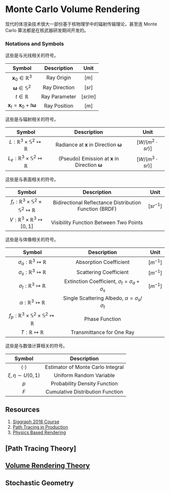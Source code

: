 # Monte Carlo Volume Rendering

现代的体渲染技术很大一部份基于核物理学中的辐射传输理论，甚至连 Monte Carlo 算法都是在核武器研发期间开发的。

### Notations and Symbols

这些是与光线相关的符号。

| Symbol | Description | Unit |
| :----: | :---------: | :--: |
| $\mathbf{x}_{0} \in \mathbb{R}^{3}$ | Ray Origin | $[m]$ |
| $\boldsymbol{\omega} \in \mathbb{S}^{2}$ | Ray Direction | $[sr]$ |
| $t \in \mathbb{R}$ | Ray Parameter | $[sr/m]$ |
| $\mathbf{x}_{t} = \mathbf{x}_{0} + t \boldsymbol{\omega}$ | Ray Position | $[m]$ |

这些是与辐射相关的符号。

| Symbol | Description | Unit |
| :----: | :---------: | :--: |
| $L: \mathbb{R}^{3} \times \mathbb{S}^{2} \mapsto \mathbb{R}$ | Radiance at $\mathbf{x}$ in Direction $\boldsymbol{\omega}$ | $[W / (m^{2} \cdot sr)]$ |
| $L_{e}: \mathbb{R}^{3} \times \mathbb{S}^{2} \mapsto \mathbb{R}$ | (Pseudo) Emission at $\mathbf{x}$ in Direction $\boldsymbol{\omega}$ | $[W / (m^{3} \cdot sr)]$ |

这些是与表面相关的符号。

| Symbol | Description | Unit |
| :----: | :---------: | :--: |
| $f_{r}: \mathbb{R}^{3} \times \mathbb{S}^{2} \times \mathbb{S}^{2} \mapsto \mathbb{R}$ | Bidirectional Reflectance Distribution Function (BRDF) | $[sr^{-1}]$ |
| $V: \mathbb{R}^{3} \times \mathbb{R}^{3} \mapsto [0, 1]$ | Visibility Function Between Two Points | |

这些是与体像相关的符号。

| Symbol | Description | Unit |
| :----: | :---------: | :--: |
| $\sigma_{a}: \mathbb{R}^{3} \mapsto \mathbb{R}$ | Absorption Coefficient | $[m^{-1}]$ |
| $\sigma_{s}: \mathbb{R}^{3} \mapsto \mathbb{R}$ | Scattering Coefficient | $[m^{-1}]$ |
| $\sigma_{t}: \mathbb{R}^{3} \mapsto \mathbb{R}$ | Extinction Coefficient, $\sigma_{t} = \sigma_{a} + \sigma_{s}$ | $[m^{-1}]$ |
| $\alpha: \mathbb{R}^{3} \mapsto \mathbb{R}$ | Single Scattering Albedo, $\alpha = \sigma_{s} / \sigma_{t}$ | |
| $f_{p}: \mathbb{R}^{3} \times \mathbb{S}^{2} \times \mathbb{S}^{2} \mapsto \mathbb{R}$ | Phase Function | |
| $T: \mathbb{R} \mapsto \mathbb{R}$ | Transmittance for One Ray | |

这些是与数值计算相关的符号。

| Symbol | Description |
| :----: | :---------: |
| $\langle \cdot \rangle$ | Estimator of Monte Carlo Integral |
| $\xi, \eta \sim U(0, 1)$ | Uniform Random Variable |
| $p$ | Probability Density Function |
| $F$ | Cumulative Distribution Function |

## Resources

1. [Siggraph 2018 Course](https://cs.dartmouth.edu/~wjarosz/publications/novak18monte-sig.html)
2. [Path Tracing in Production](https://jo.dreggn.org/path-tracing-in-production/2019/)
3. [Physics Based Rendering](https://pbrt.org/)

## [Path Tracing Theory]

## [Volume Rendering Theory](./Volume%20Rendering%20Theory.md)

## Stochastic Geometry
